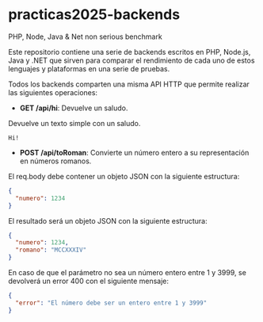 # practicas2025-backends
PHP, Node, Java &amp; Net non serious benchmark

Este repositorio contiene una serie de backends escritos en PHP, Node.js, Java y .NET que sirven para comparar el rendimiento de cada uno de estos lenguajes y plataformas en una serie de pruebas.

Todos los backends comparten una misma API HTTP que permite realizar las siguientes operaciones:

- **GET /api/hi**: Devuelve un saludo.

Devuelve un texto simple con un saludo.

```
Hi!
```

- **POST /api/toRoman**: Convierte un número entero a su representación en números romanos.

El req.body debe contener un objeto JSON con la siguiente estructura:

```json
{
  "numero": 1234
}
```

El resultado será un objeto JSON con la siguiente estructura:

```json
{
  "numero": 1234,
  "romano": "MCCXXXIV"
}
```

En caso de que el parámetro no sea un número entero entre 1 y 3999, se devolverá un error 400 con el siguiente mensaje:

```json
{
  "error": "El número debe ser un entero entre 1 y 3999"
}
```
